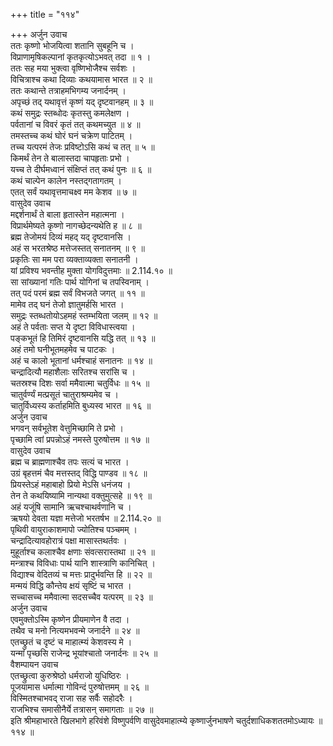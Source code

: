 +++
title = "११४"

+++
अर्जुन उवाच  
ततः कृष्णो भोजयित्वा शतानि सुबहूनि च ।  
विप्राणामृषिकल्पानां कृतकृत्योऽभवत् तदा ॥ १ ।  
ततः सह मया भुक्त्वा वृष्णिभोजैश्च सर्वशः ।  
विचित्राश्च कथा दिव्याः कथयामास भारत ॥ २ ॥  
ततः कथान्ते तत्राहमभिगम्य जनार्दनम् ।  
अपृच्छं तद् यथावृत्तं कृष्णं यद् दृष्टवानहम् ॥ ३ ॥  
कथं समुद्रः स्तब्धोदः कृतस्तु कमलेक्षण ।  
पर्वतानां च विवरं कृतं तत् कथमच्युत ॥ ४ ॥  
तमस्तच्च कथं घोरं घनं चक्रेण पाटितम् ।  
तच्च यत्परमं तेजः प्रविष्टोऽसि कथं च तत् ॥ ५ ॥  
किमर्थं तेन ते बालास्तदा चापहृताः प्रभो ।  
यच्च ते दीर्घमध्वानं संक्षिप्तं तत् कथं पुनः ॥ ६ ॥  
कथं चाल्पेन कालेन नस्तद्गतागतम् ।  
एतत् सर्वं यथावृत्तमाचक्ष्व मम केशव ॥ ७ ॥  
वासुदेव उवाच  
मद्दर्शनार्थं ते बाला हृतास्तेन महात्मना ।  
विप्रार्थमेष्यते कृष्णो नागच्छेदन्यथेति ह ॥ ८ ॥  
ब्रह्म तेजोमयं दिव्यं महद् यद् दृष्टवानसि ।  
अहं स भरतश्रेष्ठ मत्तेजस्तत् सनातनम् ॥ ९ ॥  
प्रकृतिः सा मम परा व्यक्ताव्यक्ता सनातनी ।  
यां प्रविश्य भवन्तीह मुक्ता योगविदुत्तमाः ॥ 2.114.१० ॥  
सा सांख्यानां गतिः पार्थ योगिनां च तपस्विनाम् ।  
तत् पदं परमं ब्रह्म सर्वं विभजते जगत् ॥ ११ ॥  
मामेव तद् घनं तेजो ज्ञातुमर्हसि भारत ।  
समुद्रः स्तब्धतोयोऽहमहं स्तम्भयिता जलम् ॥ १२ ॥  
अहं ते पर्वताः सप्त ये दृष्टा विविधास्त्वया ।  
पङ्कभूतं हि तिमिरं दृष्टवानसि यद्धि तत् ॥ १३ ॥  
अहं तमो घनीभूतमहमेव च पाटकः ।  
अहं च कालो भूतानां धर्मश्चाहं सनातनः ॥ १४ ॥  
चन्द्रादित्यौ महाशैलाः सरितश्च सरांसि च ।  
चतस्रश्च दिशः सर्वा ममैवात्मा चतुर्विधः ॥ १५ ॥  
चातुर्वर्ण्यं मत्प्रसूतं चातुराश्रम्यमेव च ।  
चातुर्विध्यस्य कर्ताहमिति बुध्यस्व भारत ॥ १६ ॥  
अर्जुन उवाच  
भगवन् सर्वभूतेश वेत्तुमिच्छामि ते प्रभो ।  
पृच्छामि त्वां प्रपन्नोऽहं नमस्ते पुरुषोत्तम ॥ १७ ॥  
वासुदेव उवाच  
ब्रह्म च ब्राह्मणाश्चैव तपः सत्यं च भारत ।  
उग्रं बृहत्तमं चैव मत्तस्तद् विद्धि पाण्डव ॥ १८ ॥  
प्रियस्तेऽहं महाबाहो प्रियो मेऽसि धनंजय ।  
तेन ते कथयिष्यामि नान्यथा वक्तुमुत्सहे ॥ १९ ॥  
अहं यजूंषि सामानि ऋचश्चाथर्वणानि च ।  
ऋषयो देवता यज्ञा मत्तेजो भरतर्षभ ॥ 2.114.२० ॥  
पृथिवी वायुराकाशमापो ज्योतिश्च पञ्चमम् ।  
चन्द्रादित्यावहोरात्रं पक्षा मासास्तथर्तवः ।  
मुहूर्ताश्च कलाश्चैव क्षणाः संवत्सरास्तथा ॥ २१ ॥  
मन्त्राश्च विविधाः पार्थ यानि शास्त्राणि कानिचित् ।  
विद्याश्च वेदितव्यं च मत्तः प्रादुर्भवन्ति हि ॥ २२ ॥  
मन्मयं विद्धि कौन्तेय क्षयं सृष्टिं च भारत ।  
सच्चासच्च ममैवात्मा सदसच्चैव यत्परम् ॥ २३ ॥  
अर्जुन उवाच  
एवमुक्तोऽस्मि कृष्णेन प्रीयमाणेन वै तदा ।  
तथैव च मनो नित्यमभवन्मे जनार्दने ॥ २४ ॥  
एतच्छ्रुतं च दृष्टं च माहात्म्यं केशवस्य मे ।  
यन्मां पृच्छसि राजेन्द्र भूयांश्चातो जनार्दनः ॥ २५ ॥  
वैशम्पायन उवाच  
एतच्छ्रुत्वा कुरुश्रेष्ठो धर्मराजो युधिष्ठिरः ।  
पूजयामास धर्मात्मा गोविन्दं पुरुषोत्तमम् ॥ २६ ॥  
विस्मितश्चाभवद् राजा सह सर्वैः सहोदरैः ।  
राजभिश्च समासीनैर्ये तत्रासन् समागताः ॥ २७ ॥  
इति श्रीमहाभारते खिलभागे हरिवंशे विष्णुपर्वणि वासुदेवमाहात्म्ये कृष्णार्जुनभाषणे चतुर्दशाधिकशततमोऽध्यायः ॥ ११४ ॥